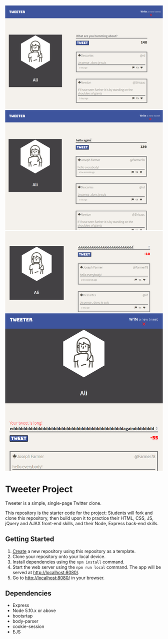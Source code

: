 ![screenshot](https://github.com/aliy0012/tweeter/blob/master/public/images/1.png)
![screenshot](https://github.com/aliy0012/tweeter/blob/master/public/images/2.png)
![screenshot](https://github.com/aliy0012/tweeter/blob/master/public/images/3.png)
![screenshot](https://github.com/aliy0012/tweeter/blob/master/public/images/4.png)

# Tweeter Project

Tweeter is a simple, single-page Twitter clone.

This repository is the starter code for the project: Students will fork and clone this repository, then build upon it to practice their HTML, CSS, JS, jQuery and AJAX front-end skills, and their Node, Express back-end skills.

## Getting Started

1. [Create](https://docs.github.com/en/repositories/creating-and-managing-repositories/creating-a-repository-from-a-template) a new repository using this repository as a template.
2. Clone your repository onto your local device.
3. Install dependencies using the `npm install` command.
3. Start the web server using the `npm run local` command. The app will be served at <http://localhost:8080/>.
4. Go to <http://localhost:8080/> in your browser.

## Dependencies

- Express
- Node 5.10.x or above
- bootsrtap
- body-parser
- cookie-session
- EJS

